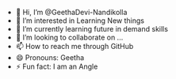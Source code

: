 - 👋 Hi, I’m @GeethaDevi-Nandikolla
- 👀 I’m interested in Learning New things
- 🌱 I’m currently learning future in demand skills 
- 💞️ I’m looking to collaborate on ...
- 📫 How to reach me through GitHub
- 😄 Pronouns: Geetha
- ⚡ Fun fact: I am an Angle

<!---
GeethaDevi-Nandikolla/GeethaDevi-Nandikolla is a ✨ special ✨ repository because its `README.md` (this file) appears on your GitHub profile.
You can click the Preview link to take a look at your changes.
--->
